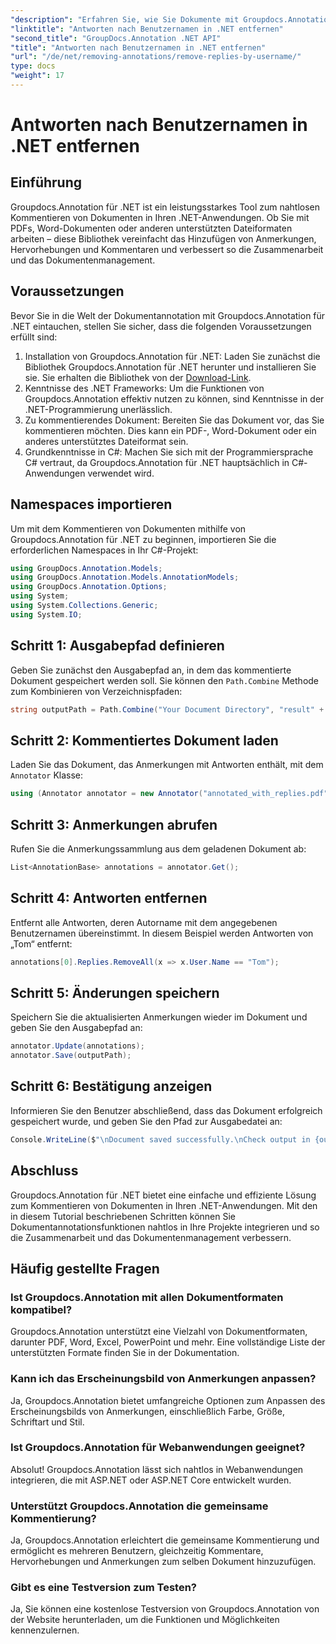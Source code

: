 ```yaml
---
"description": "Erfahren Sie, wie Sie Dokumente mit Groupdocs.Annotation für .NET nahtlos kommentieren. Verbessern Sie die Zusammenarbeit und das Dokumentenmanagement mit diesem leistungsstarken Tool."
"linktitle": "Antworten nach Benutzernamen in .NET entfernen"
"second_title": "GroupDocs.Annotation .NET API"
"title": "Antworten nach Benutzernamen in .NET entfernen"
"url": "/de/net/removing-annotations/remove-replies-by-username/"
type: docs
"weight": 17
---
```


# Antworten nach Benutzernamen in .NET entfernen

## Einführung
Groupdocs.Annotation für .NET ist ein leistungsstarkes Tool zum nahtlosen Kommentieren von Dokumenten in Ihren .NET-Anwendungen. Ob Sie mit PDFs, Word-Dokumenten oder anderen unterstützten Dateiformaten arbeiten – diese Bibliothek vereinfacht das Hinzufügen von Anmerkungen, Hervorhebungen und Kommentaren und verbessert so die Zusammenarbeit und das Dokumentenmanagement.
## Voraussetzungen
Bevor Sie in die Welt der Dokumentannotation mit Groupdocs.Annotation für .NET eintauchen, stellen Sie sicher, dass die folgenden Voraussetzungen erfüllt sind:
1. Installation von Groupdocs.Annotation für .NET: Laden Sie zunächst die Bibliothek Groupdocs.Annotation für .NET herunter und installieren Sie sie. Sie erhalten die Bibliothek von der [Download-Link](https://releases.groupdocs.com/annotation/net/).
2. Kenntnisse des .NET Frameworks: Um die Funktionen von Groupdocs.Annotation effektiv nutzen zu können, sind Kenntnisse in der .NET-Programmierung unerlässlich.
3. Zu kommentierendes Dokument: Bereiten Sie das Dokument vor, das Sie kommentieren möchten. Dies kann ein PDF-, Word-Dokument oder ein anderes unterstütztes Dateiformat sein.
4. Grundkenntnisse in C#: Machen Sie sich mit der Programmiersprache C# vertraut, da Groupdocs.Annotation für .NET hauptsächlich in C#-Anwendungen verwendet wird.

## Namespaces importieren
Um mit dem Kommentieren von Dokumenten mithilfe von Groupdocs.Annotation für .NET zu beginnen, importieren Sie die erforderlichen Namespaces in Ihr C#-Projekt:
```csharp
using GroupDocs.Annotation.Models;
using GroupDocs.Annotation.Models.AnnotationModels;
using GroupDocs.Annotation.Options;
using System;
using System.Collections.Generic;
using System.IO;
```
## Schritt 1: Ausgabepfad definieren
Geben Sie zunächst den Ausgabepfad an, in dem das kommentierte Dokument gespeichert werden soll. Sie können den `Path.Combine` Methode zum Kombinieren von Verzeichnispfaden:
```csharp
string outputPath = Path.Combine("Your Document Directory", "result" + Path.GetExtension("input.pdf"));
```
## Schritt 2: Kommentiertes Dokument laden
Laden Sie das Dokument, das Anmerkungen mit Antworten enthält, mit dem `Annotator` Klasse:
```csharp
using (Annotator annotator = new Annotator("annotated_with_replies.pdf"))
```
## Schritt 3: Anmerkungen abrufen
Rufen Sie die Anmerkungssammlung aus dem geladenen Dokument ab:
```csharp
List<AnnotationBase> annotations = annotator.Get();
```
## Schritt 4: Antworten entfernen
Entfernt alle Antworten, deren Autorname mit dem angegebenen Benutzernamen übereinstimmt. In diesem Beispiel werden Antworten von „Tom“ entfernt:
```csharp
annotations[0].Replies.RemoveAll(x => x.User.Name == "Tom");
```
## Schritt 5: Änderungen speichern
Speichern Sie die aktualisierten Anmerkungen wieder im Dokument und geben Sie den Ausgabepfad an:
```csharp
annotator.Update(annotations);
annotator.Save(outputPath);
```
## Schritt 6: Bestätigung anzeigen
Informieren Sie den Benutzer abschließend, dass das Dokument erfolgreich gespeichert wurde, und geben Sie den Pfad zur Ausgabedatei an:
```csharp
Console.WriteLine($"\nDocument saved successfully.\nCheck output in {outputPath}.");
```
## Abschluss
Groupdocs.Annotation für .NET bietet eine einfache und effiziente Lösung zum Kommentieren von Dokumenten in Ihren .NET-Anwendungen. Mit den in diesem Tutorial beschriebenen Schritten können Sie Dokumentannotationsfunktionen nahtlos in Ihre Projekte integrieren und so die Zusammenarbeit und das Dokumentenmanagement verbessern.
## Häufig gestellte Fragen
### Ist Groupdocs.Annotation mit allen Dokumentformaten kompatibel?
Groupdocs.Annotation unterstützt eine Vielzahl von Dokumentformaten, darunter PDF, Word, Excel, PowerPoint und mehr. Eine vollständige Liste der unterstützten Formate finden Sie in der Dokumentation.
### Kann ich das Erscheinungsbild von Anmerkungen anpassen?
Ja, Groupdocs.Annotation bietet umfangreiche Optionen zum Anpassen des Erscheinungsbilds von Anmerkungen, einschließlich Farbe, Größe, Schriftart und Stil.
### Ist Groupdocs.Annotation für Webanwendungen geeignet?
Absolut! Groupdocs.Annotation lässt sich nahtlos in Webanwendungen integrieren, die mit ASP.NET oder ASP.NET Core entwickelt wurden.
### Unterstützt Groupdocs.Annotation die gemeinsame Kommentierung?
Ja, Groupdocs.Annotation erleichtert die gemeinsame Kommentierung und ermöglicht es mehreren Benutzern, gleichzeitig Kommentare, Hervorhebungen und Anmerkungen zum selben Dokument hinzuzufügen.
### Gibt es eine Testversion zum Testen?
Ja, Sie können eine kostenlose Testversion von Groupdocs.Annotation von der Website herunterladen, um die Funktionen und Möglichkeiten kennenzulernen.